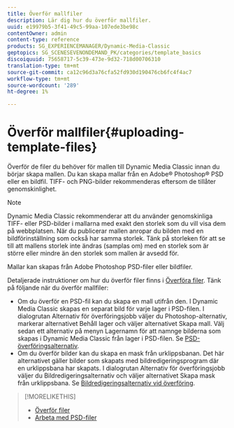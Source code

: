 ```yaml
---
title: Överför mallfiler
description: Lär dig hur du överför mallfiler.
uuid: e19979b5-3f41-49c5-99aa-107ede3be98c
contentOwner: admin
content-type: reference
products: SG_EXPERIENCEMANAGER/Dynamic-Media-Classic
geptopics: SG_SCENESEVENONDEMAND_PK/categories/template_basics
discoiquuid: 75658717-5c39-473e-9d32-718d00706310
translation-type: tm+mt
source-git-commit: ca12c96d3a76cfa52fd930d190476cb6fc4f4ac7
workflow-type: tm+mt
source-wordcount: '289'
ht-degree: 1%

---
```



# Överför mallfiler{#uploading-template-files}

Överför de filer du behöver för mallen till Dynamic Media Classic innan du börjar skapa mallen. Du kan skapa mallar från en Adobe® Photoshop® PSD eller en bildfil. TIFF- och PNG-bilder rekommenderas eftersom de tillåter genomskinlighet.

>[!NOTE]
>
>Dynamic Media Classic rekommenderar att du använder genomskinliga TIFF- eller PSD-bilder i mallarna med exakt den storlek som du vill visa dem på webbplatsen. När du publicerar mallen anropar du bilden med en bildförinställning som också har samma storlek. Tänk på storleken för att se till att mallens storlek inte ändras (samplas om) med en storlek som är större eller mindre än den storlek som mallen är avsedd för.

Mallar kan skapas från Adobe Photoshop PSD-filer eller bildfiler.

Detaljerade instruktioner om hur du överför filer finns i [Överföra filer](uploading-files.md#uploading_files). Tänk på följande när du överför mallfiler:

* Om du överför en PSD-fil kan du skapa en mall utifrån den. I Dynamic Media Classic skapas en separat bild för varje lager i PSD-filen. I dialogrutan Alternativ för överföringsjobb väljer du Photoshop-alternativ, markerar alternativet Behåll lager och väljer alternativet Skapa mall. Välj sedan ett alternativ på menyn Lagernamn för att namnge bilderna som skapas i Dynamic Media Classic från lager i PSD-filen. Se [PSD-överföringsalternativ](psd-files.md#psd_upload_options).
* Om du överför bilder kan du skapa en mask från urklippsbanan. Det här alternativet gäller bilder som skapats med bildredigeringsprogram där en urklippsbana har skapats. I dialogrutan Alternativ för överföringsjobb väljer du Bildredigeringsalternativ och väljer alternativet Skapa mask från urklippsbana. Se [Bildredigeringsalternativ vid överföring](image-editing-options-upload.md#image-editing-options-at-upload).

>[!MORELIKETHIS]
>
>* [Överför filer](uploading-files.md#uploading_your_files)
>* [Arbeta med PSD-filer ](psd-files.md#working_with_psd_files)

